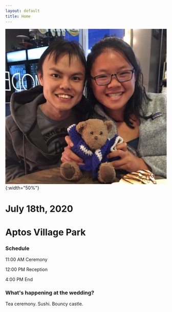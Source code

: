 ```yaml
---
layout: default
title: Home
---
```

![Jean and JJ](images/about_us.jpg){:width="50%"}
# July 18th, 2020
# Aptos Village Park

### Schedule

11:00 AM Ceremony

12:00 PM Reception

4:00 PM End

### What's happening at the wedding?
Tea ceremony. Sushi. Bouncy castle.
